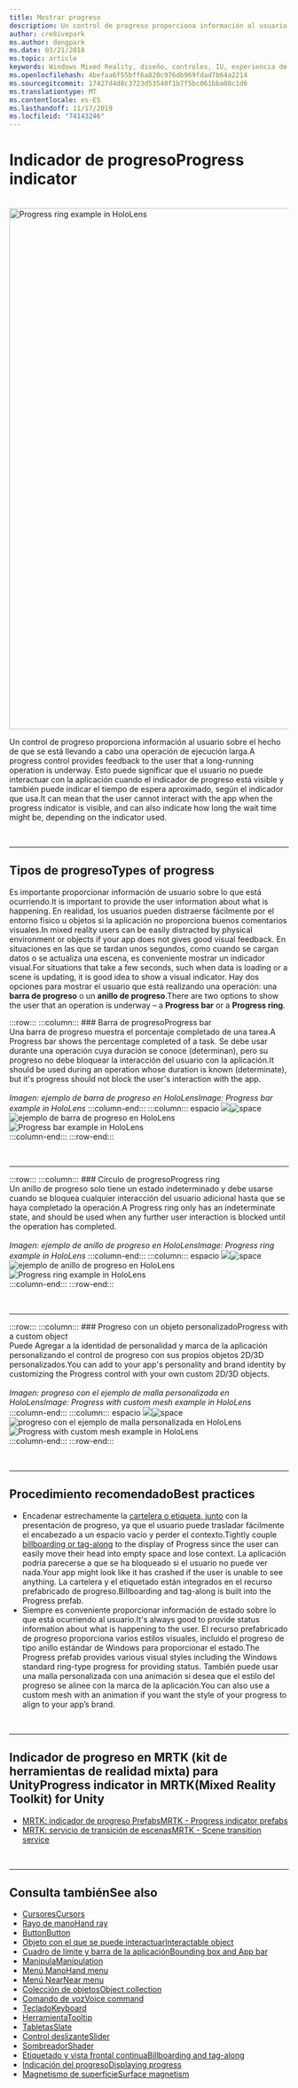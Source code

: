 ```yaml
---
title: Mostrar progreso
description: Un control de progreso proporciona información al usuario sobre el hecho de que se está llevando a cabo una operación de ejecución larga.
author: cre8ivepark
ms.author: dongpark
ms.date: 03/21/2018
ms.topic: article
keywords: Windows Mixed Reality, diseño, controles, IU, experiencia de usuario
ms.openlocfilehash: 4befaa6f55bff6a820c976db969fdad7b64a2214
ms.sourcegitcommit: 17427d4d8c3723d53540f1b7f5bc061bba08c1d6
ms.translationtype: MT
ms.contentlocale: es-ES
ms.lasthandoff: 11/17/2019
ms.locfileid: "74143246"
---
```

# <a name="progress-indicator"></a><span data-ttu-id="aac2e-104">Indicador de progreso</span><span class="sxs-lookup"><span data-stu-id="aac2e-104">Progress indicator</span></span>

<br>

<img src="images/UX/MRTK_ProgressIndicator.gif" alt="Progress ring example in HoloLens" width="940px">

<span data-ttu-id="aac2e-105">Un control de progreso proporciona información al usuario sobre el hecho de que se está llevando a cabo una operación de ejecución larga.</span><span class="sxs-lookup"><span data-stu-id="aac2e-105">A progress control provides feedback to the user that a long-running operation is underway.</span></span> <span data-ttu-id="aac2e-106">Esto puede significar que el usuario no puede interactuar con la aplicación cuando el indicador de progreso está visible y también puede indicar el tiempo de espera aproximado, según el indicador que usa.</span><span class="sxs-lookup"><span data-stu-id="aac2e-106">It can mean that the user cannot interact with the app when the progress indicator is visible, and can also indicate how long the wait time might be, depending on the indicator used.</span></span>

<br>

---

## <a name="types-of-progress"></a><span data-ttu-id="aac2e-107">Tipos de progreso</span><span class="sxs-lookup"><span data-stu-id="aac2e-107">Types of progress</span></span>

<span data-ttu-id="aac2e-108">Es importante proporcionar información de usuario sobre lo que está ocurriendo.</span><span class="sxs-lookup"><span data-stu-id="aac2e-108">It is important to provide the user information about what is happening.</span></span> <span data-ttu-id="aac2e-109">En realidad, los usuarios pueden distraerse fácilmente por el entorno físico u objetos si la aplicación no proporciona buenos comentarios visuales.</span><span class="sxs-lookup"><span data-stu-id="aac2e-109">In mixed reality users can be easily distracted by physical environment or objects if your app does not gives good visual feedback.</span></span> <span data-ttu-id="aac2e-110">En situaciones en las que se tardan unos segundos, como cuando se cargan datos o se actualiza una escena, es conveniente mostrar un indicador visual.</span><span class="sxs-lookup"><span data-stu-id="aac2e-110">For situations that take a few seconds, such when data is loading or a scene is updating, it is good idea to show a visual indicator.</span></span> <span data-ttu-id="aac2e-111">Hay dos opciones para mostrar el usuario que está realizando una operación: una **barra de progreso** o un **anillo de progreso**.</span><span class="sxs-lookup"><span data-stu-id="aac2e-111">There are two options to show the user that an operation is underway – a **Progress bar** or a **Progress ring**.</span></span>

:::row:::
    :::column:::
        ### <a name="progress-barbr"></a><span data-ttu-id="aac2e-112">Barra de progreso</span><span class="sxs-lookup"><span data-stu-id="aac2e-112">Progress bar</span></span><br>
        <span data-ttu-id="aac2e-113">Una barra de progreso muestra el porcentaje completado de una tarea.</span><span class="sxs-lookup"><span data-stu-id="aac2e-113">A Progress bar shows the percentage completed of a task.</span></span> <span data-ttu-id="aac2e-114">Se debe usar durante una operación cuya duración se conoce (determinan), pero su progreso no debe bloquear la interacción del usuario con la aplicación.</span><span class="sxs-lookup"><span data-stu-id="aac2e-114">It should be used during an operation whose duration is known (determinate), but it's progress should not block the user's interaction with the app.</span></span><br>
        <br>
        <span data-ttu-id="aac2e-115">*Imagen: ejemplo de barra de progreso en HoloLens*</span><span class="sxs-lookup"><span data-stu-id="aac2e-115">*Image: Progress bar example in HoloLens*</span></span>
    :::column-end:::
        :::column:::
        <span data-ttu-id="aac2e-116">espacio ![](images/spacer-20x582.png)</span><span class="sxs-lookup"><span data-stu-id="aac2e-116">![space](images/spacer-20x582.png)</span></span><br>
       <span data-ttu-id="aac2e-117">![ejemplo de barra de progreso en HoloLens](images/640px-progressbar.jpg)</span><span class="sxs-lookup"><span data-stu-id="aac2e-117">![Progress bar example in HoloLens](images/640px-progressbar.jpg)</span></span><br>
    :::column-end:::
:::row-end:::

<br>

---

:::row:::
    :::column:::
        ### <a name="progress-ringbr"></a><span data-ttu-id="aac2e-118">Círculo de progreso</span><span class="sxs-lookup"><span data-stu-id="aac2e-118">Progress ring</span></span><br>
        <span data-ttu-id="aac2e-119">Un anillo de progreso solo tiene un estado indeterminado y debe usarse cuando se bloquea cualquier interacción del usuario adicional hasta que se haya completado la operación.</span><span class="sxs-lookup"><span data-stu-id="aac2e-119">A Progress ring only has an indeterminate state, and should be used when any further user interaction is blocked until the operation has completed.</span></span><br>
        <br>
        <span data-ttu-id="aac2e-120">*Imagen: ejemplo de anillo de progreso en HoloLens*</span><span class="sxs-lookup"><span data-stu-id="aac2e-120">*Image: Progress ring example in HoloLens*</span></span>
    :::column-end:::
        :::column:::
        <span data-ttu-id="aac2e-121">espacio ![](images/spacer-20x582.png)</span><span class="sxs-lookup"><span data-stu-id="aac2e-121">![space](images/spacer-20x582.png)</span></span><br>
       <span data-ttu-id="aac2e-122">![ejemplo de anillo de progreso en HoloLens](images/640px-progressring.jpg)</span><span class="sxs-lookup"><span data-stu-id="aac2e-122">![Progress ring example in HoloLens](images/640px-progressring.jpg)</span></span><br>
    :::column-end:::
:::row-end:::

<br>

---

:::row:::
    :::column:::
        ### <a name="progress-with-a-custom-objectbr"></a><span data-ttu-id="aac2e-123">Progreso con un objeto personalizado</span><span class="sxs-lookup"><span data-stu-id="aac2e-123">Progress with a custom object</span></span><br>
        <span data-ttu-id="aac2e-124">Puede Agregar a la identidad de personalidad y marca de la aplicación personalizando el control de progreso con sus propios objetos 2D/3D personalizados.</span><span class="sxs-lookup"><span data-stu-id="aac2e-124">You can add to your app's personality and brand identity by customizing the Progress control with your own custom 2D/3D objects.</span></span><br>
        <br>
        <span data-ttu-id="aac2e-125">*Imagen: progreso con el ejemplo de malla personalizada en HoloLens*</span><span class="sxs-lookup"><span data-stu-id="aac2e-125">*Image: Progress with custom mesh example in HoloLens*</span></span>
    :::column-end:::
        :::column:::
        <span data-ttu-id="aac2e-126">espacio ![](images/spacer-20x582.png)</span><span class="sxs-lookup"><span data-stu-id="aac2e-126">![space](images/spacer-20x582.png)</span></span><br>
       <span data-ttu-id="aac2e-127">![progreso con el ejemplo de malla personalizada en HoloLens](images/640px-progresscustom.jpg)</span><span class="sxs-lookup"><span data-stu-id="aac2e-127">![Progress with custom mesh example in HoloLens](images/640px-progresscustom.jpg)</span></span><br>
    :::column-end:::
:::row-end:::

<br>

---

## <a name="best-practices"></a><span data-ttu-id="aac2e-128">Procedimiento recomendado</span><span class="sxs-lookup"><span data-stu-id="aac2e-128">Best practices</span></span>
* <span data-ttu-id="aac2e-129">Encadenar estrechamente la [cartelera o etiqueta, junto](billboarding-and-tag-along.md) con la presentación de progreso, ya que el usuario puede trasladar fácilmente el encabezado a un espacio vacío y perder el contexto.</span><span class="sxs-lookup"><span data-stu-id="aac2e-129">Tightly couple [billboarding or tag-along](billboarding-and-tag-along.md) to the display of Progress since the user can easily move their head into empty space and lose context.</span></span> <span data-ttu-id="aac2e-130">La aplicación podría parecerse a que se ha bloqueado si el usuario no puede ver nada.</span><span class="sxs-lookup"><span data-stu-id="aac2e-130">Your app might look like it has crashed if the user is unable to see anything.</span></span> <span data-ttu-id="aac2e-131">La cartelera y el etiquetado están integrados en el recurso prefabricado de progreso.</span><span class="sxs-lookup"><span data-stu-id="aac2e-131">Billboarding and tag-along is built into the Progress prefab.</span></span>
* <span data-ttu-id="aac2e-132">Siempre es conveniente proporcionar información de estado sobre lo que está ocurriendo al usuario.</span><span class="sxs-lookup"><span data-stu-id="aac2e-132">It's always good to provide status information about what is happening to the user.</span></span> <span data-ttu-id="aac2e-133">El recurso prefabricado de progreso proporciona varios estilos visuales, incluido el progreso de tipo anillo estándar de Windows para proporcionar el estado.</span><span class="sxs-lookup"><span data-stu-id="aac2e-133">The Progress prefab provides various visual styles including the Windows standard ring-type progress for providing status.</span></span> <span data-ttu-id="aac2e-134">También puede usar una malla personalizada con una animación si desea que el estilo del progreso se alinee con la marca de la aplicación.</span><span class="sxs-lookup"><span data-stu-id="aac2e-134">You can also use a custom mesh with an animation if you want the style of your progress to align to your app’s brand.</span></span>

<br>

---

## <a name="progress-indicator-in-mrtkmixed-reality-toolkit-for-unity"></a><span data-ttu-id="aac2e-135">Indicador de progreso en MRTK (kit de herramientas de realidad mixta) para Unity</span><span class="sxs-lookup"><span data-stu-id="aac2e-135">Progress indicator in MRTK(Mixed Reality Toolkit) for Unity</span></span>

* [<span data-ttu-id="aac2e-136">MRTK: indicador de progreso Prefabs</span><span class="sxs-lookup"><span data-stu-id="aac2e-136">MRTK - Progress indicator prefabs</span></span>](https://github.com/microsoft/MixedRealityToolkit-Unity/tree/mrtk_release/Assets/MixedRealityToolkit.SDK/Features/UX/Prefabs/ProgressIndicators)
* [<span data-ttu-id="aac2e-137">MRTK: servicio de transición de escenas</span><span class="sxs-lookup"><span data-stu-id="aac2e-137">MRTK - Scene transition service</span></span>](https://microsoft.github.io/MixedRealityToolkit-Unity/Documentation/Extensions/SceneTransitionService/SceneTransitionServiceOverview.html)


<br>

---

## <a name="see-also"></a><span data-ttu-id="aac2e-138">Consulta también</span><span class="sxs-lookup"><span data-stu-id="aac2e-138">See also</span></span>

* [<span data-ttu-id="aac2e-139">Cursores</span><span class="sxs-lookup"><span data-stu-id="aac2e-139">Cursors</span></span>](cursors.md)
* [<span data-ttu-id="aac2e-140">Rayo de mano</span><span class="sxs-lookup"><span data-stu-id="aac2e-140">Hand ray</span></span>](point-and-commit.md)
* [<span data-ttu-id="aac2e-141">Button</span><span class="sxs-lookup"><span data-stu-id="aac2e-141">Button</span></span>](button.md)
* [<span data-ttu-id="aac2e-142">Objeto con el que se puede interactuar</span><span class="sxs-lookup"><span data-stu-id="aac2e-142">Interactable object</span></span>](interactable-object.md)
* [<span data-ttu-id="aac2e-143">Cuadro de límite y barra de la aplicación</span><span class="sxs-lookup"><span data-stu-id="aac2e-143">Bounding box and App bar</span></span>](app-bar-and-bounding-box.md)
* [<span data-ttu-id="aac2e-144">Manipula</span><span class="sxs-lookup"><span data-stu-id="aac2e-144">Manipulation</span></span>](direct-manipulation.md)
* [<span data-ttu-id="aac2e-145">Menú Mano</span><span class="sxs-lookup"><span data-stu-id="aac2e-145">Hand menu</span></span>](hand-menu.md)
* [<span data-ttu-id="aac2e-146">Menú Near</span><span class="sxs-lookup"><span data-stu-id="aac2e-146">Near menu</span></span>](near-menu.md)
* [<span data-ttu-id="aac2e-147">Colección de objetos</span><span class="sxs-lookup"><span data-stu-id="aac2e-147">Object collection</span></span>](object-collection.md)
* [<span data-ttu-id="aac2e-148">Comando de voz</span><span class="sxs-lookup"><span data-stu-id="aac2e-148">Voice command</span></span>](voice-input.md)
* [<span data-ttu-id="aac2e-149">Teclado</span><span class="sxs-lookup"><span data-stu-id="aac2e-149">Keyboard</span></span>](keyboard.md)
* [<span data-ttu-id="aac2e-150">Herramienta</span><span class="sxs-lookup"><span data-stu-id="aac2e-150">Tooltip</span></span>](tooltip.md)
* [<span data-ttu-id="aac2e-151">Tabletas</span><span class="sxs-lookup"><span data-stu-id="aac2e-151">Slate</span></span>](slate.md)
* [<span data-ttu-id="aac2e-152">Control deslizante</span><span class="sxs-lookup"><span data-stu-id="aac2e-152">Slider</span></span>](slider.md)
* [<span data-ttu-id="aac2e-153">Sombreador</span><span class="sxs-lookup"><span data-stu-id="aac2e-153">Shader</span></span>](shader.md)
* [<span data-ttu-id="aac2e-154">Etiquetado y vista frontal continua</span><span class="sxs-lookup"><span data-stu-id="aac2e-154">Billboarding and tag-along</span></span>](billboarding-and-tag-along.md)
* [<span data-ttu-id="aac2e-155">Indicación del progreso</span><span class="sxs-lookup"><span data-stu-id="aac2e-155">Displaying progress</span></span>](progress.md)
* [<span data-ttu-id="aac2e-156">Magnetismo de superficie</span><span class="sxs-lookup"><span data-stu-id="aac2e-156">Surface magnetism</span></span>](surface-magnetism.md)
